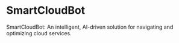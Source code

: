 # SmartCloudBot
SmartCloudBot: An intelligent, AI-driven solution for navigating and optimizing cloud services.
